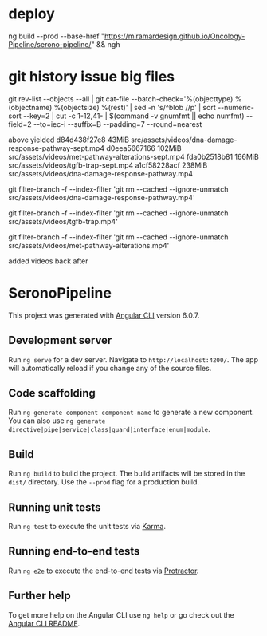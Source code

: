 # deploy 
ng build --prod --base-href "https://miramardesign.github.io/Oncology-Pipeline/serono-pipeline/"  && ngh 

# git history issue big files
git rev-list --objects --all | git cat-file --batch-check='%(objecttype) %(objectname) %(objectsize) %(rest)' | sed -n 's/^blob //p' | sort --numeric-sort --key=2 | cut -c 1-12,41- | $(command -v gnumfmt || echo numfmt) --field=2 --to=iec-i --suffix=B --padding=7 --round=nearest

above yielded
d84d438f27e8   43MiB src/assets/videos/dna-damage-response-pathway-sept.mp4
d0eea5667166  102MiB src/assets/videos/met-pathway-alterations-sept.mp4
fda0b2518b81  166MiB src/assets/videos/tgfb-trap-sept.mp4
a1cf58228acf  238MiB src/assets/videos/dna-damage-response-pathway.mp4

git filter-branch -f --index-filter 'git rm --cached --ignore-unmatch src/assets/videos/dna-damage-response-pathway.mp4'

git filter-branch -f --index-filter 'git rm --cached --ignore-unmatch src/assets/videos/tgfb-trap.mp4'

git filter-branch -f --index-filter 'git rm --cached --ignore-unmatch src/assets/videos/met-pathway-alterations.mp4'

added videos back after


# SeronoPipeline

This project was generated with [Angular CLI](https://github.com/angular/angular-cli) version 6.0.7.

## Development server

Run `ng serve` for a dev server. Navigate to `http://localhost:4200/`. The app will automatically reload if you change any of the source files.

## Code scaffolding

Run `ng generate component component-name` to generate a new component. You can also use `ng generate directive|pipe|service|class|guard|interface|enum|module`.

## Build

Run `ng build` to build the project. The build artifacts will be stored in the `dist/` directory. Use the `--prod` flag for a production build.

## Running unit tests

Run `ng test` to execute the unit tests via [Karma](https://karma-runner.github.io).

## Running end-to-end tests

Run `ng e2e` to execute the end-to-end tests via [Protractor](http://www.protractortest.org/).

## Further help

To get more help on the Angular CLI use `ng help` or go check out the [Angular CLI README](https://github.com/angular/angular-cli/blob/master/README.md).
